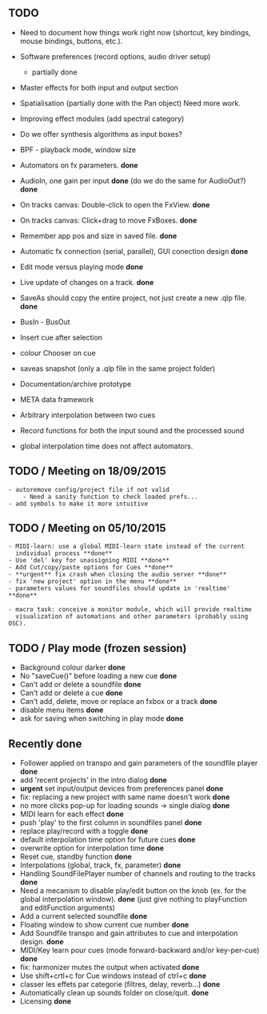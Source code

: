TODO
----

- Need to document how things work right now (shortcut,
  key bindings, mouse bindings, buttons, etc.).
- Software preferences (record options, audio driver setup)
    - partially done
- Master effects for both input and output section
- Spatialisation (partially done with the Pan object) Need more work.
- Improving effect modules (add spectral category)
- Do we offer synthesis algorithms as input boxes?
- BPF - playback mode, window size
- Automators on fx parameters. **done**
- AudioIn, one gain per input **done** (do we do the same for AudioOut?) **done**
- On tracks canvas: Double-click to open the FxView. **done** 
- On tracks canvas: Click+drag to move FxBoxes. **done**
- Remember app pos and size in saved file. **done**
- Automatic fx connection (serial, parallel), GUI conection design **done**
- Edit mode versus playing mode **done**
- Live update of changes on a track. **done**
- SaveAs should copy the entire project, not just create a new .qlp file. **done**
- BusIn - BusOut
- Insert cue after selection
- colour Chooser on cue
- saveas snapshot (only a .qlp file in the same project folder)

- Documentation/archive prototype
- META data framework
- Arbitrary interpolation between two cues
- Record functions for both the input sound and the processed sound

- global interpolation time does not affect automators.

TODO / Meeting on 18/09/2015
---------------------

    - autoremove config/project file if not valid
        - Need a sanity function to check loaded prefs...
    - add symbols to make it more intuitive

TODO / Meeting on 05/10/2015
---------------------

    - MIDI-learn: use a global MIDI-learn state instead of the current
      individual process **done**
    - Use 'del' key for unassigning MIDI **done**
    - Add Cut/copy/paste options for Cues **done**
    - **urgent** fix crash when closing the audio server **done**
    - fix 'new project' option in the menu **done**
    - parameters values for soundfiles should update in 'realtime' **done**

    - macro task: conceive a monitor module, which will provide realtime
      visualization of automations and other parameters (probably using OSC).

TODO / Play mode (frozen session)
---------
- Background colour darker **done**
- No "saveCue()" before loading a new cue **done**
- Can't add or delete a soundfile **done**
- Can't add or delete a cue **done**
- Can't add, delete, move or replace an fxbox or a track **done**
- disable menu items **done**
- ask for saving when switching in play mode **done**

Recently done
-------------
- Follower applied on transpo and gain parameters of the soundfile player **done**
- add 'recent projects' in the intro dialog **done**
- **urgent** set input/output devices from preferences panel **done**
- fix: replacing a new project with same name doesn't work **done**
- no more clicks pop-up for loading sounds -> single dialog **done**
- MIDI learn for each effect **done**
- push 'play' to the first column in soundfiles panel **done**
- replace play/record with a toggle **done**
- default interpolation time option for future cues **done**
- overwrite option for interpolation time **done**
- Reset cue, standby function **done**
- Interpolations (global, track, fx, parameter) **done**
- Handling SoundFilePlayer number of channels and routing to the tracks **done**
- Need a mecanism to disable play/edit button on the knob (ex. for the global
  interpolation window). **done** (just give nothing to playFunction and 
  editFunction arguments)
- Add a current selected soundfile **done**
- Floating window to show current cue number **done**
- Add Soundfile transpo and gain attributes to cue and interpolation design. **done**
- MIDI/Key learn pour cues (mode forward-backward and/or key-per-cue) **done**
- fix: harmonizer mutes the output when activated **done**
- Use shift+crtl+c for Cue windows instead of ctrl+c **done**
- classer les effets par categorie (filtres, delay, reverb...) **done**
- Automatically clean up sounds folder on close/quit. **done**
- Licensing **done**
